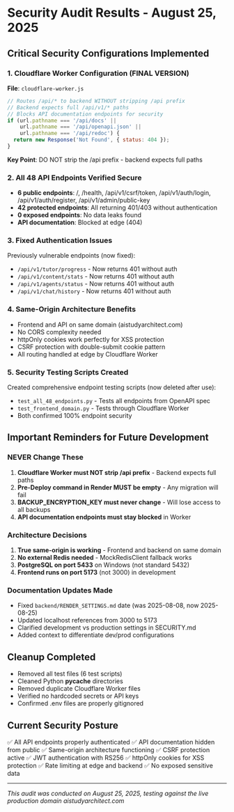 # Security Audit Results - August 25, 2025

## Critical Security Configurations Implemented

### 1. Cloudflare Worker Configuration (FINAL VERSION)
**File**: `cloudflare-worker.js`
```javascript
// Routes /api/* to backend WITHOUT stripping /api prefix
// Backend expects full /api/v1/* paths
// Blocks API documentation endpoints for security
if (url.pathname === '/api/docs' || 
    url.pathname === '/api/openapi.json' ||
    url.pathname === '/api/redoc') {
  return new Response('Not Found', { status: 404 });
}
```
**Key Point**: DO NOT strip the /api prefix - backend expects full paths

### 2. All 48 API Endpoints Verified Secure
- **6 public endpoints**: /, /health, /api/v1/csrf/token, /api/v1/auth/login, /api/v1/auth/register, /api/v1/admin/public-key
- **42 protected endpoints**: All returning 401/403 without authentication
- **0 exposed endpoints**: No data leaks found
- **API documentation**: Blocked at edge (404)

### 3. Fixed Authentication Issues
Previously vulnerable endpoints (now fixed):
- `/api/v1/tutor/progress` - Now returns 401 without auth
- `/api/v1/content/stats` - Now returns 401 without auth
- `/api/v1/agents/status` - Now returns 401 without auth
- `/api/v1/chat/history` - Now returns 401 without auth

### 4. Same-Origin Architecture Benefits
- Frontend and API on same domain (aistudyarchitect.com)
- No CORS complexity needed
- httpOnly cookies work perfectly for XSS protection
- CSRF protection with double-submit cookie pattern
- All routing handled at edge by Cloudflare Worker

### 5. Security Testing Scripts Created
Created comprehensive endpoint testing scripts (now deleted after use):
- `test_all_48_endpoints.py` - Tests all endpoints from OpenAPI spec
- `test_frontend_domain.py` - Tests through Cloudflare Worker
- Both confirmed 100% endpoint security

## Important Reminders for Future Development

### NEVER Change These
1. **Cloudflare Worker must NOT strip /api prefix** - Backend expects full paths
2. **Pre-Deploy command in Render MUST be empty** - Any migration will fail
3. **BACKUP_ENCRYPTION_KEY must never change** - Will lose access to all backups
4. **API documentation endpoints must stay blocked** in Worker

### Architecture Decisions
1. **True same-origin is working** - Frontend and backend on same domain
2. **No external Redis needed** - MockRedisClient fallback works
3. **PostgreSQL on port 5433** on Windows (not standard 5432)
4. **Frontend runs on port 5173** (not 3000) in development

### Documentation Updates Made
- Fixed `backend/RENDER_SETTINGS.md` date (was 2025-08-08, now 2025-08-25)
- Updated localhost references from 3000 to 5173
- Clarified development vs production settings in SECURITY.md
- Added context to differentiate dev/prod configurations

## Cleanup Completed
- Removed all test files (6 test scripts)
- Cleaned Python __pycache__ directories
- Removed duplicate Cloudflare Worker files
- Verified no hardcoded secrets or API keys
- Confirmed .env files are properly gitignored

## Current Security Posture
✅ All API endpoints properly authenticated
✅ API documentation hidden from public
✅ Same-origin architecture functioning
✅ CSRF protection active
✅ JWT authentication with RS256
✅ httpOnly cookies for XSS protection
✅ Rate limiting at edge and backend
✅ No exposed sensitive data

---
*This audit was conducted on August 25, 2025, testing against the live production domain aistudyarchitect.com*